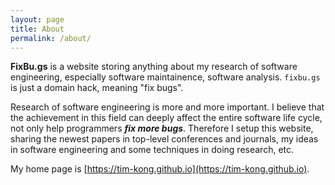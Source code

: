```yaml
---
layout: page
title: About
permalink: /about/
---
```


**FixBu.gs** is a website storing anything about my research of software engineering, especially software maintainence, software analysis. `fixbu.gs` is just a domain hack, meaning "fix bugs".

Research of software engineering is more and more important. I believe that the achievement in this field can deeply affect the entire software life cycle, not only help programmers ***fix more bugs***. Therefore I setup this website, sharing the newest papers in top-level conferences and journals, my ideas in software engineering and some techniques in doing research, etc. 

My home page is [https://tim-kong.github.io](https://tim-kong.github.io).
